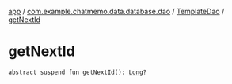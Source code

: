 [app](../../index.md) / [com.example.chatmemo.data.database.dao](../index.md) / [TemplateDao](index.md) / [getNextId](./get-next-id.md)

# getNextId

`abstract suspend fun getNextId(): `[`Long`](https://kotlinlang.org/api/latest/jvm/stdlib/kotlin/-long/index.html)`?`